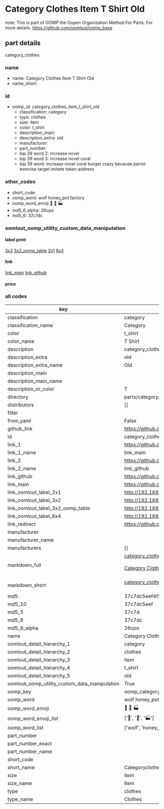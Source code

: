 # Category Clothes Item T Shirt Old  

note: This is part of OOMP the Oopen Organization Method For Parts. For more details: https://github.com/oomlout/oomp_base

##  part details
  



category_clothes



### name
* name: Category Clothes Item T Shirt Old
* name_short: 
### id
* oomp_id: category_clothes_item_t_shirt_old
  * classification: category
  * type: clothes
  * size: item
  * color: t_shirt
  * description_main: 
  * description_extra: old
  * manufacturer: 
  * part_number: 
  * bip 39 word 2: increase novel
  * bip 39 word 3: increase novel coral
  * bip 39 word: increase novel coral burger crazy because parrot exercise target imitate token address

### other_codes
* short_code: 
* oomp_word: wolf honey_pot factory
* oomp_word_emoji :wolf: :honey_pot: :factory:
* md5_6_alpha: 26cpo
* md5_6: 37c7dc






### oomlout_oomp_utility_custom_data_manipulation
#### label print
[3x2](http://192.168.1.245:1112/?label=oomp%2026cpo)
[3x2_oomp_table](http://192.168.1.108:1112/?label=oomp%2026cpo)
[2x1](http://192.168.1.242:1112/?label=oomp%2026cpo)
[6x4](http://192.168.1.55:1112/?label=oomp%2026cpo)    

#### link

[link_main](https://github.com/oomlout/oomlout_oomp_version_1_messy/tree/main/parts/category_clothes_item_t_shirt_old) [link_github](https://github.com/oomlout/oomlout_oomp_version_1_messy/tree/main/parts/category_clothes_item_t_shirt_old)                             

#### price







### all codes 
| key | value |  
| --- | --- |  
| classification | category |  
| classification_name | Category |  
| color | t_shirt |  
| color_name | T Shirt |  
| description | category_clothes |  
| description_extra | old |  
| description_extra_name | Old |  
| description_main |  |  
| description_main_name |  |  
| description_or_color | T  |  
| directory | parts/category_clothes_item_t_shirt_old |  
| distributors | [] |  
| filter |  |  
| from_yaml | False |  
| github_link | https://github.com/oomlout/oomlout_oomp_part_src/tree/main/parts/category_clothes_item_t_shirt_old |  
| id | category_clothes_item_t_shirt_old |  
| link_1 | https://github.com/oomlout/oomlout_oomp_version_1_messy/tree/main/parts/category_clothes_item_t_shirt_old |  
| link_1_name | link_main |  
| link_2 | https://github.com/oomlout/oomlout_oomp_version_1_messy/tree/main/parts/category_clothes_item_t_shirt_old |  
| link_2_name | link_github |  
| link_github | https://github.com/oomlout/oomlout_oomp_version_1_messy/tree/main/parts/category_clothes_item_t_shirt_old |  
| link_main | https://github.com/oomlout/oomlout_oomp_version_1_messy/tree/main/parts/category_clothes_item_t_shirt_old |  
| link_oomlout_label_2x1 | http://192.168.1.242:1112/?label=oomp%2026cpo |  
| link_oomlout_label_3x2 | http://192.168.1.245:1112/?label=oomp%2026cpo |  
| link_oomlout_label_3x2_oomp_table | http://192.168.1.108:1112/?label=oomp%2026cpo |  
| link_oomlout_label_6x4 | http://192.168.1.55:1112/?label=oomp%2026cpo |  
| link_redirect | https://github.com/oomlout/oomlout_oomp_version_1_messy/tree/main/parts/category_clothes_item_t_shirt_old |  
| manufacturer |  |  
| manufacturer_name |  |  
| manufacturers | [] |  
| markdown_full | [category_clothes_item_t_shirt_old](none)<br>[](none)<br>[Category Clothes Item T Shirt Old](none)<br><br> |  
| markdown_short | [category_clothes_item_t_shirt_old](none)<br><br> |  
| md5 | 37c7dc5eef4f540c4f1961ea6065c395 |  
| md5_10 | 37c7dc5eef |  
| md5_5 | 37c7d |  
| md5_6 | 37c7dc |  
| md5_6_alpha | 26cpo |  
| name | Category Clothes Item T Shirt Old |  
| oomlout_detail_hierarchy_1 | category |  
| oomlout_detail_hierarchy_2 | clothes |  
| oomlout_detail_hierarchy_3 | item |  
| oomlout_detail_hierarchy_4 | t_shirt |  
| oomlout_detail_hierarchy_5 | old |  
| oomlout_oomp_utility_custom_data_manipulation | True |  
| oomp_key | oomp_category_clothes_item_t_shirt_old |  
| oomp_word | wolf honey_pot factory |  
| oomp_word_emoji | :wolf: :honey_pot: :factory: |  
| oomp_word_emoji_list | [':wolf:', ':honey_pot:', ':factory:'] |  
| oomp_word_list | ['wolf', 'honey_pot', 'factory'] |  
| part_number |  |  
| part_number_exact |  |  
| part_number_name |  |  
| short_code |  |  
| short_name | Categoryclothes |  
| size | item |  
| size_name | Item |  
| type | clothes |  
| type_name | Clothes |  
